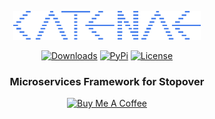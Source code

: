 <p align="center">
<img src="misc/logo.svg" alt="Catenae Logo" width="300"/></a>
</p>

<p align="center">
    <a href="https://pepy.tech/project/catenae-stopover/"><img alt="Downloads" src="https://img.shields.io/badge/dynamic/json?style=flat-square&maxAge=3600&label=downloads&query=$.total_downloads&url=https://api.pepy.tech/api/projects/catenae"></a>
    <a href="https://pypi.python.org/pypi/catenae-stopover/"><img alt="PyPi" src="https://img.shields.io/pypi/v/catenae.svg?style=flat-square"></a>
    <!--<a href="https://github.com/catenae/catenae-stopover/releases"><img alt="GitHub releases" src="https://img.shields.io/github/release/catenae/catenae.svg?style=flat-square"></a>-->
    <a href="https://github.com/catenae/catenae-stopover/blob/master/LICENSE"><img alt="License" src="https://img.shields.io/github/license/catenae/catenae.svg?style=flat-square&color=green"></a>
</p>

<h3 align="center">
<b>Microservices Framework for Stopover</b>
</h3>

<p align="center">
    <a href="https://www.buymeacoffee.com/brunneis" target="_blank"><img src="https://cdn.buymeacoffee.com/buttons/default-orange.png" alt="Buy Me A Coffee" height="35px"></a>
</p>
